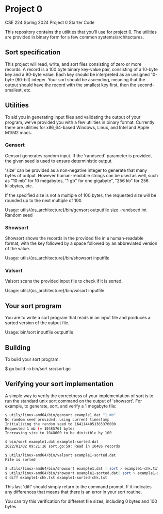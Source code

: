 # Project 0

CSE 224 Spring 2024 Project 0 Starter Code

This repository contains the utilities that you'll use for project 0.  The
utilities are provided in binary form for a few common systems/architectures.

## Sort specification

This project will read, write, and sort files consisting of zero or
more records.  A record is a 100 byte binary key-value pair, consisting
of a 10-byte key and a 90-byte value.  Each key should be interpreted
as an unsigned 10-byte (80-bit) integer.  Your sort should be ascending,
meaning that the output should have the record with the smallest key first,
then the second-smallest, etc.

## Utilities

To aid you in generating input files and validating the output of your program,
we’ve provided you with a few utilities in binary format. Currently there are
utilities for x86_64-based Windows, Linux, and Intel and Apple M1/M2 macs.

### Gensort

Gensort generates random input.  If the 'randseed' parameter is provided,
the given seed is used to ensure deterministic output.

'size' can be provided as a non-negative integer to generate that many
bytes of output. However human-readable strings can be used as well,
such as "10 mb" for 10 megabytes, "1 gb" for one gigabyte", "256 kb"
for 256 kilobytes, etc.

If the specified size is not a multiple of 100 bytes, the requested
size will be rounded up to the next multiple of 100.

Usage: utils/{os_architecture}/bin/gensort outputfile size
  -randseed int
    	Random seed

### Showsort

Showsort shows the records in the provided file in a human-readable
format, with the key followed by a space followed by an
abbreviated version of the value.

Usage: utils/{os_architecture}/bin/showsort inputfile

### Valsort

Valsort scans the provided input file to check if it is sorted.

Usage: utils/{os_architecture}/bin/valsort inputfile

## Your sort program

You are to write a sort program that reads in an input file and
produces a sorted version of the output file.

Usage: bin/sort inputfile outputfile

## Building

To build your sort program:

$ go build -o bin/sort src/sort.go

## Verifying your sort implementation

A simple way to verify the correctness of your implementation of sort
is to run the standard unix sort command on the output of 'showsort'.
For example, to generate, sort, and verify a 1 megabyte file:

```bash
$ utils/linux-amd64/bin/gensort example1.dat "1 mb"
No random seed provided, using current timestamp
Initializing the random seed to 1641144051385376000
Requested 1 mb (= 1048576) bytes
Increasing size to 1048600 to be divisible by 100

$ bin/sort example1.dat example1-sorted.dat
2022/01/02 09:21:16 sort.go:59: Read in 10486 records

$ utils/linux-amd64/bin/valsort example1-sorted.dat
File is sorted

$ utils/linux-amd64/bin/showsort example1.dat | sort > example1-chk.txt
$ utils/linux-amd64/bin/showsort example1-sorted.dat| sort > example1-sorted-chk.txt
$ diff example1-chk.txt example1-sorted-chk.txt
```

This last 'diff' should simply return to the command prompt. If it
indicates any differences that means that there is an error
in your sort routine.

You can try this verification for different file sizes, including 0 bytes and 100 bytes

